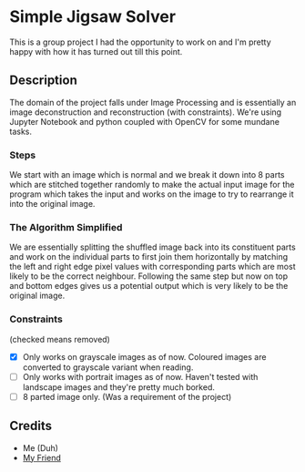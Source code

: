 # Simple Jigsaw Solver

This is a group project I had the opportunity to work on and I'm pretty happy with how it has turned out till this point.

## Description

The domain of the project falls under Image Processing and is essentially an image deconstruction and reconstruction (with constraints). We're using Jupyter Notebook and python coupled with OpenCV for some mundane tasks.

### Steps

We start with an image which is normal and we break it down into 8 parts which are stitched together randomly to make the actual input image for the program which takes the input and works on the image to try to rearrange it into the original image.

### The Algorithm Simplified

We are essentially splitting the shuffled image back into its constituent parts and work on the individual parts to first join them horizontally by matching the left and right edge pixel values with corresponding parts which are most likely to be the correct neighbour. Following the same step but now on top and bottom edges gives us a potential output which is very likely to be the original image.

### Constraints

(checked means removed)

- [x] Only works on grayscale images as of now. Coloured images are converted to grayscale variant when reading.
- [ ] Only works with portrait images as of now. Haven't tested with landscape images and they're pretty much borked.
- [ ] 8 parted image only. (Was a requirement of the project)

## Credits

- Me (Duh)
- [My Friend](https://github.com/sanidhya17N)
